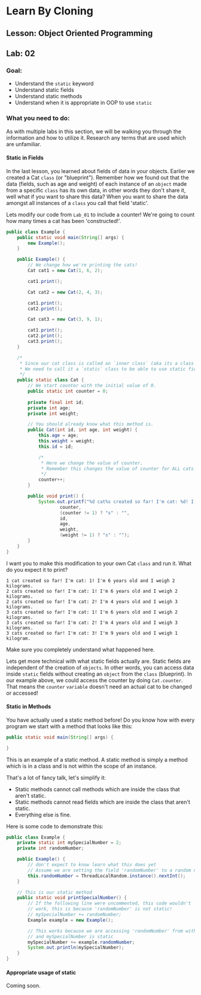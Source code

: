 # Learn By Cloning
## Lesson: Object Oriented Programming
## Lab: 02

### Goal:
- Understand the `static` keyword
- Understand static fields
- Understand static methods
- Understand when it is appropriate in OOP to use `static`

### What you need to do:

As with multiple labs in this section, we will be walking you through the information and how to utilize it.
Research any terms that are used which are unfamiliar.

#### Static in Fields

In the last lesson, you learned about fields of data in your objects. Earlier we created a Cat `class` (or "blueprint"). Remember how we found out that the data (fields, such as age and weight) of each instance of an `object` made from a specific `class` has its own data, in other words they don't share it, well what if you want to share this data? When you want to share the data amongst all instances of a `class` you call that field 'static'.

Lets modify our code from `Lab_01` to include a counter! We're going to count how many times a cat has been 'constructed!'.

```java
public class Example {
    public static void main(String[] args) {
        new Example();
    }

    public Example() {
        // We change how we're printing the cats!
        Cat cat1 = new Cat(1, 6, 2);

        cat1.print();

        Cat cat2 = new Cat(2, 4, 3);

        cat1.print();
        cat2.print();

        Cat cat3 = new Cat(3, 9, 1);

        cat1.print();
        cat2.print();
        cat3.print();
    }

    /*
     * Since our cat class is called an `inner class` (aka its a class inside a class (in our case the Example class))
     * We need to call it a `static` class to be able to use static fields in it. You don't need to understand this completely yet!
     */
    public static class Cat {
        // We start counter with the initial value of 0.
        public static int counter = 0;
        
        private final int id;
        private int age;
        private int weight;

        // You should already know what this method is.
        public Cat(int id, int age, int weight) {
            this.age = age;
            this.weight = weight;
            this.id = id;

            /*
             * Here we change the value of counter.
             * Remember this changes the value of counter for ALL cats!
             */
            counter++;
        }

        public void print() {
            System.out.printf("%d cat%s created so far! I'm cat: %d! I'm %d years old and I weigh %d kilogram%s.\n",
                    counter,
                    (counter != 1) ? "s" : "",
                    id,
                    age,
                    weight,
                    (weight != 1) ? "s" : "");
        }
    }
}
```

I want you to make this modification to your own Cat `class` and run it. What do you expect it to print?

```
1 cat created so far! I'm cat: 1! I'm 6 years old and I weigh 2 kilograms.
2 cats created so far! I'm cat: 1! I'm 6 years old and I weigh 2 kilograms.
2 cats created so far! I'm cat: 2! I'm 4 years old and I weigh 3 kilograms.
3 cats created so far! I'm cat: 1! I'm 6 years old and I weigh 2 kilograms.
3 cats created so far! I'm cat: 2! I'm 4 years old and I weigh 3 kilograms.
3 cats created so far! I'm cat: 3! I'm 9 years old and I weigh 1 kilogram.
```

Make sure you completely understand what happened here.

Lets get more technical with what static fields actually are. Static fields are independent of the creation of `objects`. In other words, you can access data inside `static` fields without creating an `object` from the `class` (blueprint). In our example above, we could access the counter by doing `Cat.counter`. That means the `counter` `variable` doesn't need an actual cat to be changed or accessed!

#### Static in Methods

You have actually used a static method before! Do you know how with every program we start with a method that looks like this:

```java
public static void main(String[] args) {

}
```

This is an example of a static method. A static method is simply a method which is in a class and is not within the scope of an instance.

That's a lot of fancy talk, let's simplify it:
 - Static methods cannot call methods which are inside the class that aren't static.
 - Static methods cannot read fields which are inside the class that aren't static.
 - Everything else is fine.

Here is some code to demonstrate this:

```java
public class Example {
    private static int mySpecialNumber = 2;
    private int randomNumber;

    public Example() {
        // don't expect to know learn what this does yet
        // Assume we are setting the field 'randomNumber' to a random number
        this.randomNumber = ThreadLocalRandom.instance().nextInt();
    }

    // This is our static method
    public static void printSpecialNumber() {
        // If the following line were uncommented, this code wouldn't
        // work, this is because 'randomNumber' is not static!
        // mySpecialNumber += randomNumber;
        Example example = new Example();

        // This works because we are accessing 'randomNumber' from within the object 'example'
        // and mySpecialNumber is static
        mySpecialNumber += example.randomNumber;
        System.out.println(mySpecialNumber);
    }
}
```

#### Appropriate usage of static

Coming soon.
